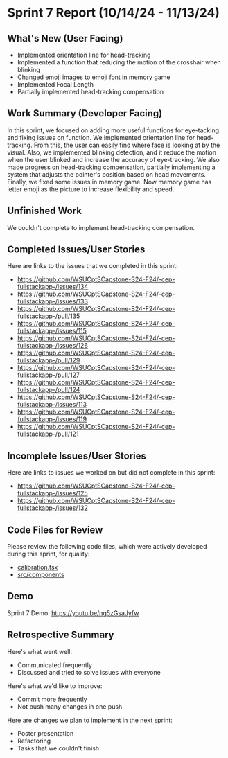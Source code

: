 # Sprint 7 Report (10/14/24 - 11/13/24)

## What's New (User Facing)

 * Implemented orientation line for head-tracking
 * Implemented a function that reducing the motion of the crosshair when blinking
 * Changed emoji images to emoji font in memory game
 * Implemented Focal Length
 * Partially implemented head-tracking compensation

## Work Summary (Developer Facing)

In this sprint, we focused on adding more useful functions for eye-tacking and fixing issues on function.
We implemented orientation line for head-tracking. From this, the user can easily find where face is looking at by the visual.
Also, we implemented blinking detection, and it reduce the motion when the user blinked and increase the accuracy of eye-tracking.
We also made progress on head-tracking compensation, partially implementing a system that adjusts the pointer's position based on head movements.
Finally, we fixed some issues in memory game. Now memory game has letter emoji as the picture to increase flexibility and speed.

## Unfinished Work
We couldn't complete to implement head-tracking compensation.

## Completed Issues/User Stories
Here are links to the issues that we completed in this sprint:

 * https://github.com/WSUCptSCapstone-S24-F24/-cep-fullstackapp-/issues/134
 * https://github.com/WSUCptSCapstone-S24-F24/-cep-fullstackapp-/issues/133
 * https://github.com/WSUCptSCapstone-S24-F24/-cep-fullstackapp-/pull/135
 * https://github.com/WSUCptSCapstone-S24-F24/-cep-fullstackapp-/issues/115
 * https://github.com/WSUCptSCapstone-S24-F24/-cep-fullstackapp-/issues/126
 * https://github.com/WSUCptSCapstone-S24-F24/-cep-fullstackapp-/pull/129
 * https://github.com/WSUCptSCapstone-S24-F24/-cep-fullstackapp-/pull/127
 * https://github.com/WSUCptSCapstone-S24-F24/-cep-fullstackapp-/pull/124
 * https://github.com/WSUCptSCapstone-S24-F24/-cep-fullstackapp-/issues/113
 * https://github.com/WSUCptSCapstone-S24-F24/-cep-fullstackapp-/issues/119
 * https://github.com/WSUCptSCapstone-S24-F24/-cep-fullstackapp-/pull/121
 
 ## Incomplete Issues/User Stories
 Here are links to issues we worked on but did not complete in this sprint:
 
 * https://github.com/WSUCptSCapstone-S24-F24/-cep-fullstackapp-/issues/125
 * https://github.com/WSUCptSCapstone-S24-F24/-cep-fullstackapp-/issues/132

## Code Files for Review
Please review the following code files, which were actively developed during this sprint, for quality:
 * [calibration.tsx](https://github.com/WSUCptSCapstone-S24-F24/-cep-fullstackapp-/blob/main/src/pages/calibration.tsx)
 * [src/components](https://github.com/WSUCptSCapstone-S24-F24/-cep-fullstackapp-/tree/Yuuki_Sprint4_Report/src/components)

## Demo
Sprint 7 Demo: https://youtu.be/ng5zGsaJyfw
 
## Retrospective Summary
Here's what went well:
  * Communicated frequently
  * Discussed and tried to solve issues with everyone
 
Here's what we'd like to improve:
   * Commit more frequently
   * Not push many changes in one push
  
Here are changes we plan to implement in the next sprint:
   * Poster presentation
   * Refactoring
   * Tasks that we couldn't finish
